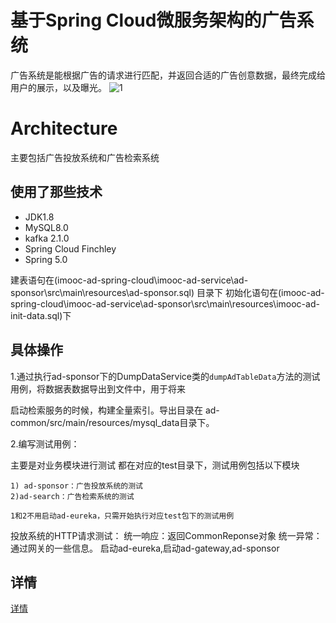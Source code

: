 # 基于Spring Cloud微服务架构的广告系统

广告系统是能根据广告的请求进行匹配，并返回合适的广告创意数据，最终完成给用户的展示，以及曝光。
![1](https://img-blog.csdnimg.cn/20190420172014452.png?x-oss-process=image/watermark,type_ZmFuZ3poZW5naGVpdGk,shadow_10,text_aHR0cHM6Ly9ibG9nLmNzZG4ubmV0L20wXzM3OTQxNDgz,size_16,color_FFFFFF,t_70)

# Architecture
主要包括广告投放系统和广告检索系统

## 使用了那些技术
- JDK1.8
- MySQL8.0
- kafka 2.1.0
- Spring Cloud Finchley
- Spring 5.0

建表语句在(imooc-ad-spring-cloud\imooc-ad-service\ad-sponsor\src\main\resources\ad-sponsor.sql) 目录下
初始化语句在(imooc-ad-spring-cloud\imooc-ad-service\ad-sponsor\src\main\resources\imooc-ad-init-data.sql)下
## 具体操作
1.通过执行ad-sponsor下的DumpDataService类的`dumpAdTableData`方法的测试用例，将数据表数据导出到文件中，用于将来

启动检索服务的时候，构建全量索引。导出目录在 ad-common/src/main/resources/mysql_data目录下。

2.编写测试用例：

主要是对业务模块进行测试 都在对应的test目录下，测试用例包括以下模块

    1) ad-sponsor：广告投放系统的测试 
    2)ad-search：广告检索系统的测试 
    
    1和2不用启动ad-eureka，只需开始执行对应test包下的测试用例
投放系统的HTTP请求测试：
    统一响应：返回CommonReponse对象
    统一异常：
    通过网关的一些信息。
    启动ad-eureka,启动ad-gateway,ad-sponsor
    
    


## 详情
[详情](https://blog.csdn.net/m0_37941483/article/details/89420433)
